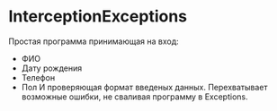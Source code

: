 # InterceptionExceptions
Простая программа принимающая на вход: 
- ФИО
- Дату рождения
- Телефон
- Пол
И проверяющая формат введеных данных. 
Перехватывает возможные ошибки, не сваливая программу в Exceptions. 
